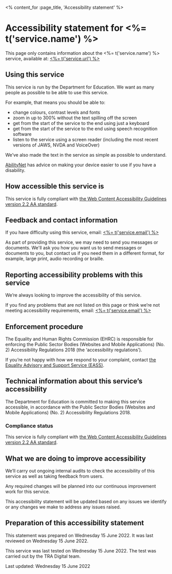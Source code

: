 <% content_for :page_title, 'Accessibility statement' %>

# Accessibility statement for <%= t('service.name') %>

This page only contains information about the <%= t('service.name') %>
service, available at: <a href="<%= t('service.url') %>" class="govuk-link
govuk-link--no-visited-state"> <%= t('service.url') %> </a>

## Using this service

This service is run by the Department for Education. We want as many people as
possible to be able to use this service.

For example, that means you should be able to:

- change colours, contrast levels and fonts
- zoom in up to 300% without the text spilling off the screen
- get from the start of the service to the end using just a keyboard
- get from the start of the service to the end using speech recognition
  software
- listen to the service using a screen reader (including the most recent
  versions of JAWS, NVDA and VoiceOver)

We’ve also made the text in the service as simple as possible to understand.

[AbilityNet](https://mcmw.abilitynet.org.uk/) has advice on making your device
easier to use if you have a disability.

## How accessible this service is

This service is fully compliant with [the Web Content Accessibility Guidelines
version 2.2 AA standard](https://www.w3.org/TR/WCAG22/).

## Feedback and contact information

If you have difficulty using this service, email: <a href="mailto:<%=
t('service.email') %>" class="govuk-link govuk-link--no-visited-state"><%=
t('service.email') %></a>

As part of providing this service, we may need to send you messages or
documents. We'll ask you how you want us to send messages or documents to you,
but contact us if you need them in a different format, for example, large print,
audio recording or braille.

## Reporting accessibility problems with this service

We’re always looking to improve the accessibility of this service.

If you find any problems that are not listed on this page or think we’re not
meeting accessibility requirements, email: <a href="mailto:<%= t('service.email')
%>" class="govuk-link govuk-link--no-visited-state"><%= t('service.email') %></a>

## Enforcement procedure

The Equality and Human Rights Commission (EHRC) is responsible for enforcing
the Public Sector Bodies (Websites and Mobile Applications) (No. 2)
Accessibility Regulations 2018 (the ‘accessibility regulations’).

If you’re not happy with how we respond to your complaint, contact [the
Equality Advisory and Support Service
(EASS)](https://www.equalityadvisoryservice.com/).

## Technical information about this service’s accessibility

The Department for Education is committed to making this service accessible, in
accordance with the Public Sector Bodies (Websites and Mobile Applications)
(No. 2) Accessibility Regulations 2018.

### Compliance status

This service is fully compliant with [the Web Content Accessibility Guidelines
version 2.2 AA standard](https://www.w3.org/TR/WCAG22/).

## What we are doing to improve accessibility

We’ll carry out ongoing internal audits to check the accessibility of this
service as well as taking feedback from users.

Any required changes will be planned into our continuous improvement work for
this service.

This accessibility statement will be updated based on any issues we identify or
any changes we make to address any issues raised.

## Preparation of this accessibility statement

This statement was prepared on Wednesday 15 June 2022. It was last reviewed on
Wednesday 15 June 2022.

This service was last tested on Wednesday 15 June 2022. The test was carried
out by the TRA Digital team.

Last updated: Wednesday 15 June 2022
